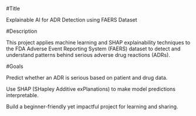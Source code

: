 #Title

Explainable AI for ADR Detection using FAERS Dataset

#Description

This project applies machine learning and SHAP explainability techniques to the FDA Adverse Event Reporting System (FAERS) dataset to detect and understand patterns behind serious adverse drug reactions (ADRs).

#Goals

Predict whether an ADR is serious based on patient and drug data.

Use SHAP (SHapley Additive exPlanations) to make model predictions interpretable.

Build a beginner-friendly yet impactful project for learning and sharing.

